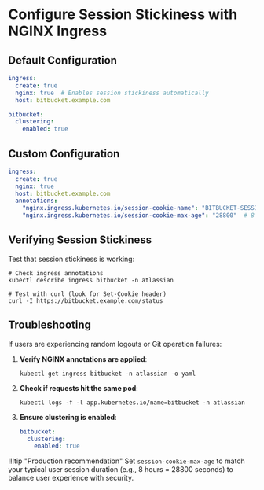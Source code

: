 # Configure Session Stickiness with NGINX Ingress

## Default Configuration

```yaml
ingress:
  create: true
  nginx: true  # Enables session stickiness automatically
  host: bitbucket.example.com

bitbucket:
  clustering:
    enabled: true
```

## Custom Configuration

```yaml
ingress:
  create: true
  nginx: true
  host: bitbucket.example.com
  annotations:
    "nginx.ingress.kubernetes.io/session-cookie-name": "BITBUCKET-SESSION"
    "nginx.ingress.kubernetes.io/session-cookie-max-age": "28800"  # 8 hours
```

## Verifying Session Stickiness

Test that session stickiness is working:

```shell
# Check ingress annotations
kubectl describe ingress bitbucket -n atlassian

# Test with curl (look for Set-Cookie header)
curl -I https://bitbucket.example.com/status
```

## Troubleshooting

If users are experiencing random logouts or Git operation failures:

1. **Verify NGINX annotations are applied**:
   ```shell
   kubectl get ingress bitbucket -n atlassian -o yaml
   ```

2. **Check if requests hit the same pod**:
   ```shell
   kubectl logs -f -l app.kubernetes.io/name=bitbucket -n atlassian
   ```

3. **Ensure clustering is enabled**:
   ```yaml
   bitbucket:
     clustering:
       enabled: true
   ```

!!!tip "Production recommendation"
    Set `session-cookie-max-age` to match your typical user session duration (e.g., 8 hours = 28800 seconds) to balance user experience with security. 